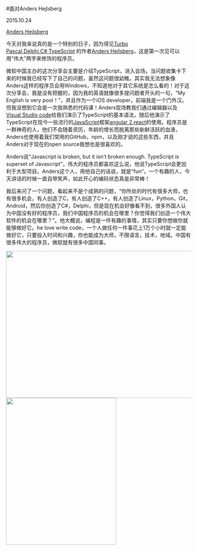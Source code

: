#面对Anders Hejlsberg

2015.10.24

[Anders Hejlsberg](https://en.wikipedia.org/wiki/Anders_Hejlsberg)

今天对我来说真的是一个特别的日子，因为得见[Turbo Pascal](https://en.wikipedia.org/wiki/Turbo_Pascal),<a href="https://en.wikipedia.org/wiki/Delphi_(programming_language)">Delphi</a>,<a href="https://en.wikipedia.org/wiki/C_Sharp_(programming_language)">C#</a>,[TypeScript](https://en.wikipedia.org/wiki/TypeScript) 的作者[Anders Hejlsberg](https://en.wikipedia.org/wiki/Anders_Hejlsberg)，这是第一次见可以用“伟大”两字来修饰的程序员。

微软中国主办的这次分享会主要是介绍TypeScript，进入会场，当问题收集卡下来的时候我已经写下了自己的问题，虽然这问题很幼稚。其实我无法想象像Anders这样的程序员会用Windows，不知道他对于其它系统是怎么看的！对于这次分享会，我是没有把握的，因为我的英语就像很多提问题者开头的一句，“My English is very pool！”，并且作为一个iOS developer，前端我是一个门外汉。但我没想到它会是一次我熟悉的代码课！Anders现场教我们通过编辑器以及[Visual Studio code](https://code.visualstudio.com/)给我们演示了TypeScript的基本语法，随后他演示了TypeScript在现今一些流行的[JavaScript](https://en.wikipedia.org/wiki/JavaScript)框架[angular 2](https://github.com/angular/angular),[react](https://github.com/facebook/react)的使用。程序员是一群神奇的人，他们不会随着资历，年龄的增长而脱离那些新鲜活跃的血液，Anders也使用着我们常用的GitHub，npm，以及刚才说的这些东西，并且Anders对于现在的open source我想也是很喜欢的。

Anders说“Javascript is broken, but it isn't broken enough. TypeScript is superset of Javascript”，伟大的程序员都喜欢这么说，他说TypeScript会更加利于大型项目。Anders这个人，用他自己的话说，就是“fun”，一个有趣的人，今天讲话的时候一直自带笑声，如此开心的编码状态真是非常棒！

我后来问了一个问题，看起来不是个成熟的问题，“你所处的时代有很多大师，也有很多机会，有人创造了C，有人创造了C++，有人创造了Linux，Python，Git，Android，然后你创造了C#，Delphi，但是现在机会好像看不到，很多外国人认为中国没有好的程序员，我们中国程序员的机会在哪里？你觉得我们创造一个伟大软件的机会在哪里？”。他大概说，编程是一件有趣的事情，其实只要你想做你就能够做好它。he love write code，一个人做任何一件事花上1万个小时就一定能做好它，只要投入时间和兴趣，你也能成为大师，不限语言，技术，地域。中国有很多伟大的程序员，微软就有很多中国同事。

<img src="https://raw.githubusercontent.com/coderyi/blog/master/other/images/1024_andershejlsberg_c%23/2_meitu_1.jpg" width="535" height="401">
<img src="https://raw.githubusercontent.com/coderyi/blog/master/other/images/1024_andershejlsberg_c%23/1.jpg" width="300" height="401">


